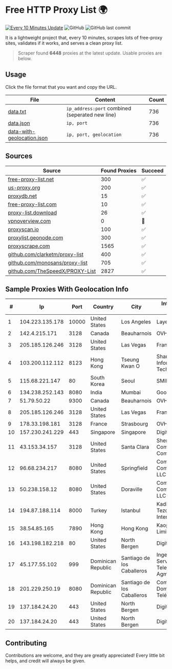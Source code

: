 
# Free HTTP Proxy List 🌍

[![Every 10 Minutes Update](https://github.com/mertguvencli/http-proxy-list/actions/workflows/main.yml/badge.svg?branch=main)](https://github.com/mertguvencli/http-proxy-list/actions/workflows/main.yml)
![GitHub](https://img.shields.io/github/license/mertguvencli/http-proxy-list)
![GitHub last commit](https://img.shields.io/github/last-commit/mertguvencli/http-proxy-list)

It is a lightweight project that, every 10 minutes, scrapes lots of free-proxy sites, validates if it works, and serves a clean proxy list.


> Scraper found **6448** proxies at the latest update. Usable proxies are below.

## Usage

Click the file format that you want and copy the URL.


|File|Content|Count|
|----|-------|-----|
|[data.txt](https://raw.githubusercontent.com/mertguvencli/http-proxy-list/main/proxy-list/data.txt)|`ip_address:port` combined (seperated new line)|736|
|[data.json](https://raw.githubusercontent.com/mertguvencli/http-proxy-list/main/proxy-list/data.json)|`ip, port`|736|
|[data-with-geolocation.json](https://raw.githubusercontent.com/mertguvencli/http-proxy-list/main/proxy-list/data-with-geolocation.json)|`ip, port, geolocation`|736|

## Sources

|Source|Found Proxies|Succeed|
|------|-------------|-------|
|[free-proxy-list.net](https://free-proxy-list.net)|300|✅|
|[us-proxy.org](https://www.us-proxy.org)|200|✅|
|[proxydb.net](http://proxydb.net)|15|✅|
|[free-proxy-list.com](https://free-proxy-list.com/?page=&port=&type%5B%5D=http&type%5B%5D=https&up_time=0&search=Search)|10|✅|
|[proxy-list.download](https://www.proxy-list.download/HTTP)|26|✅|
|[vpnoverview.com](https://vpnoverview.com/privacy/anonymous-browsing/free-proxy-servers)|0|🚫|
|[proxyscan.io](https://www.proxyscan.io)|100|✅|
|[proxylist.geonode.com](https://proxylist.geonode.com/api/proxy-list?limit=300&page=1&sort_by=lastChecked&sort_type=desc&protocols=http,https)|300|✅|
|[proxyscrape.com](https://api.proxyscrape.com/v2/?request=displayproxies&protocol=http&timeout=10000&country=all&ssl=all&anonymity=all)|1565|✅|
|[github.com/clarketm/proxy-list](https://raw.githubusercontent.com/clarketm/proxy-list/master/proxy-list-raw.txt)|400|✅|
|[github.com/monosans/proxy-list](https://raw.githubusercontent.com/monosans/proxy-list/main/proxies/http.txt)|705|✅|
|[github.com/TheSpeedX/PROXY-List](https://raw.githubusercontent.com/TheSpeedX/PROXY-List/master/http.txt)|2827|✅|


## Sample Proxies With Geolocation Info

|#|Ip|Port|Country|City|Internet Service Provider|
|-|--|----|-------|----|-------------------------|
|1|104.223.135.178|10000|United States|Los Angeles|LayerHost|
|2|142.4.215.171|3128|Canada|Beauharnois|OVH SAS|
|3|205.185.126.246|3128|United States|Las Vegas|FranTech Solutions|
|4|103.200.112.112|8123|Hong Kong|Tseung Kwan O|Shanghai Huajuan Information Technology Co., Ltd.|
|5|115.68.221.147|80|South Korea|Seoul|SMILESERV|
|6|134.238.252.143|8080|India|Mumbai|Google LLC|
|7|51.79.50.22|9300|Canada|Beauharnois|OVH SAS|
|8|205.185.126.246|3128|United States|Las Vegas|FranTech Solutions|
|9|178.33.198.181|3128|France|Strasbourg|OVH SAS|
|10|157.230.241.229|443|Singapore|Singapore|DigitalOcean, LLC|
|11|43.153.34.157|3128|United States|Santa Clara|Shenzhen Tencent Computer Systems Company Limited|
|12|96.68.234.217|8080|United States|Springfield|Comcast Cable Communications, LLC|
|13|50.238.158.12|8080|United States|Doraville|Comcast Cable Communications, LLC|
|14|194.87.188.114|8000|Turkey|Istanbul|Kadir Huseyin Tezcan Nosspeed Internet Teknolojileri|
|15|38.54.85.165|7890|Hong Kong|Hong Kong|Kaopu Cloud HK Limited|
|16|143.198.182.218|80|United States|North Bergen|DigitalOcean, LLC|
|17|45.177.55.102|999|Dominican Republic|Santiago de los Caballeros|Ingenieria EN Servicios De Telecomunicaciones Agml SRL|
|18|201.229.250.19|8080|Dominican Republic|Santiago de los Caballeros|Compañía Dominicana de Teléfonos S. A.|
|19|137.184.24.20|443|United States|North Bergen|DigitalOcean, LLC|
|20|137.184.24.20|443|United States|North Bergen|DigitalOcean, LLC|



## Contributing

Contributions are welcome, and they are greatly appreciated! Every
little bit helps, and credit will always be given.

